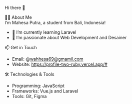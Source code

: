 Hi there 👋  

👩‍💻 About Me  
I’m Mahesa Putra, a student from Bali, Indonesia!  
- 🌱 I’m currently learning Laravel
- 🚀 I’m passionate about Web Development and Desainer 

📫 Get in Touch  
- Email: @wahhesa69@gmamil.com    
- Website: https://profile-two-ruby.vercel.app/#  

🛠️ Technologies & Tools  
- Programming: JavaScript 
- Frameworks: Vue.js and Laravel
- Tools: Git, Figma


